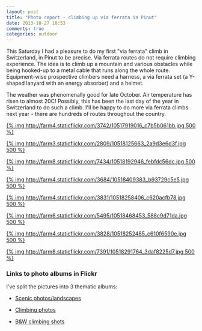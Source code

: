 ```yaml
---
layout: post
title: "Photo report - climbing up via ferrata in Pinut"
date: 2013-10-27 18:53
comments: true
categories: outdoor
---
```


This Saturday I had a pleasure to do my first "via ferrata" climb in Switzerland, in Pinut to be precise. Via ferrata routes do not require climbing experience. The idea is to climb up a mountain and various obstacles while being hooked-up to a metal cable that runs along the whole route. Equipment-wise prospective climbers need a harness, a via ferrata set (a Y-shaped lanyard with an energy absorber) and a helmet.

The weather was phenomenally good for late October. Air temperature has risen to almost 20C! Possibly, this has been the last day of the year in Switzerland to do such a climb. I'll be happy to do more via ferrata climbs next year - there are hundreds of routes throughout the country.

[{% img http://farm4.staticflickr.com/3742/10517919016_c7b5b061bb.jpg 500 %}](http://www.flickr.com/photos/68217075@N08/10517919016/)

[{% img http://farm3.staticflickr.com/2809/10518125663_2a9d3e6d3f.jpg 500 %}](http://www.flickr.com/photos/68217075@N08/10518125663/)

[{% img http://farm8.staticflickr.com/7434/10518192946_febfdc56dc.jpg 500 %}](http://www.flickr.com/photos/68217075@N08/10518192946/)

[{% img http://farm4.staticflickr.com/3684/10518409383_b93729c5e5.jpg 500 %}](http://www.flickr.com/photos/68217075@N08/10518409383/)

[{% img http://farm4.staticflickr.com/3831/10518258406_c620acfb78.jpg 500 %}](http://www.flickr.com/photos/68217075@N08/10518258406/)

[{% img http://farm6.staticflickr.com/5495/10518468453_588c9d71da.jpg 500 %}](http://www.flickr.com/photos/68217075@N08/10518468453/)

[{% img http://farm4.staticflickr.com/3828/10518252485_c610f6590e.jpg 500 %}](http://www.flickr.com/photos/68217075@N08/10518252485/)

[{% img http://farm8.staticflickr.com/7391/10518291764_3daf8225d7.jpg 500 %}](http://www.flickr.com/photos/68217075@N08/10518291764/)

### Links to photo albums in Flickr

I've split the pictures into 3 thematic albums:

* [Scenic photos/landscapes](http://www.flickr.com/photos/68217075@N08/sets/72157637014054095/)

* [Climbing photos](http://www.flickr.com/photos/68217075@N08/sets/72157637013590136/)

* [B&W climbing shots](http://www.flickr.com/photos/68217075@N08/sets/72157637013702576/)
